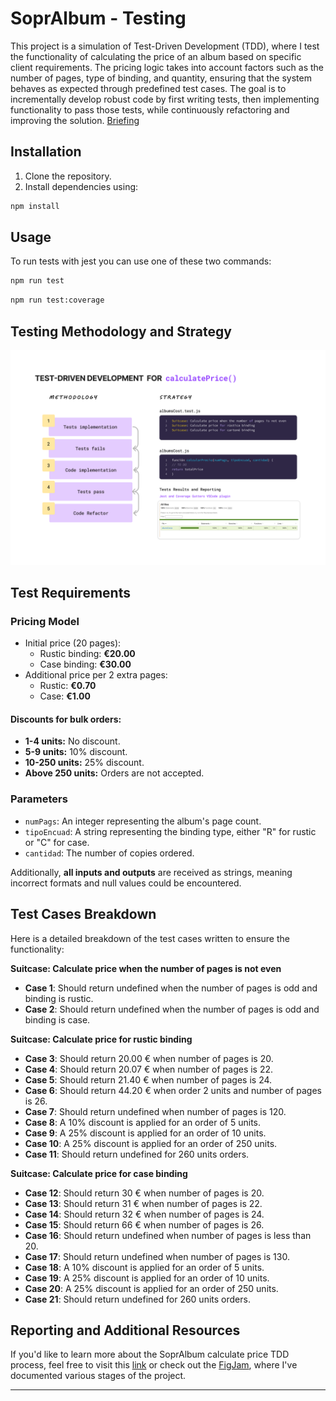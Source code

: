 # SoprAlbum - Testing

This project is a simulation of Test-Driven Development (TDD), where I test the functionality of calculating the price of an album based on specific client requirements. The pricing logic takes into account factors such as the number of pages, type of binding, and quantity, ensuring that the system behaves as expected through predefined test cases. The goal is to incrementally develop robust code by first writing tests, then implementing functionality to pass those tests, while continuously refactoring and improving the solution.
[Briefing](https://docs.google.com/document/d/17n8jQNq7DuQ4UOr0jD0KxufPR3Zo27Qs4LveTEFHUwY/edit?tab=t.0)

## Installation

1. Clone the repository.
2. Install dependencies using:

```bash
npm install
```

## Usage

To run tests with jest you can use one of these two commands:

```bash
npm run test
```

```bash
npm run test:coverage
```

## Testing Methodology and Strategy

![Methodology and Strategy image](./public/methodology-and-strategy.png)

## Test Requirements

### Pricing Model

- Initial price (20 pages):
  - Rustic binding: **€20.00**
  - Case binding: **€30.00**
- Additional price per 2 extra pages:
  - Rustic: **€0.70**
  - Case: **€1.00**

#### Discounts for bulk orders:

- **1-4 units:** No discount.
- **5-9 units:** 10% discount.
- **10-250 units:** 25% discount.
- **Above 250 units:** Orders are not accepted.

### Parameters

- `numPags`: An integer representing the album's page count.
- `tipoEncuad`: A string representing the binding type, either "R" for rustic or "C" for case.
- `cantidad`: The number of copies ordered.

Additionally, **all inputs and outputs** are received as strings, meaning incorrect formats and null values could be encountered.

## Test Cases Breakdown

Here is a detailed breakdown of the test cases written to ensure the functionality:

**Suitcase: Calculate price when the number of pages is not even**

- **Case 1**: Should return undefined when the number of pages is odd and binding is rustic.
- **Case 2**: Should return undefined when the number of pages is odd and binding is case.

**Suitcase: Calculate price for rustic binding**

- **Case 3**: Should return 20.00 € when number of pages is 20.
- **Case 4**: Should return 20.07 € when number of pages is 22.
- **Case 5**: Should return 21.40 € when number of pages is 24.
- **Case 6**: Should return 44.20 € when order 2 units and number of pages is 26.
- **Case 7**: Should return undefined when number of pages is 120.
- **Case 8**: A 10% discount is applied for an order of 5 units.
- **Case 9**: A 25% discount is applied for an order of 10 units.
- **Case 10**: A 25% discount is applied for an order of 250 units.
- **Case 11**: Should return undefined for 260 units orders.

**Suitcase: Calculate price for case binding**

- **Case 12**: Should return 30 € when number of pages is 20.
- **Case 13**: Should return 31 € when number of pages is 22.
- **Case 14**: Should return 32 € when number of pages is 24.
- **Case 15**: Should return 66 € when number of pages is 26.
- **Case 16**: Should return undefined when number of pages is less than 20.
- **Case 17**: Should return undefined when number of pages is 130.
- **Case 18**: A 10% discount is applied for an order of 5 units.
- **Case 19**: A 25% discount is applied for an order of 10 units.
- **Case 20**: A 25% discount is applied for an order of 250 units.
- **Case 21**: Should return undefined for 260 units orders.

## Reporting and Additional Resources

If you'd like to learn more about the SoprAlbum calculate price TDD process, feel free to visit this [link](https://drive.google.com/file/d/1RKOjvEzNXn8uF7vGO2nZ-0WVcTG7az4V/view?usp=sharing) or check out the [FigJam](https://www.figma.com/board/K2UCMwwdY7JsmcJDFU5tF6/SoprAlbum-Testing?node-id=0-1&t=fsxOiwF7r4mFlnCW-1), where I've documented various stages of the project.

---
